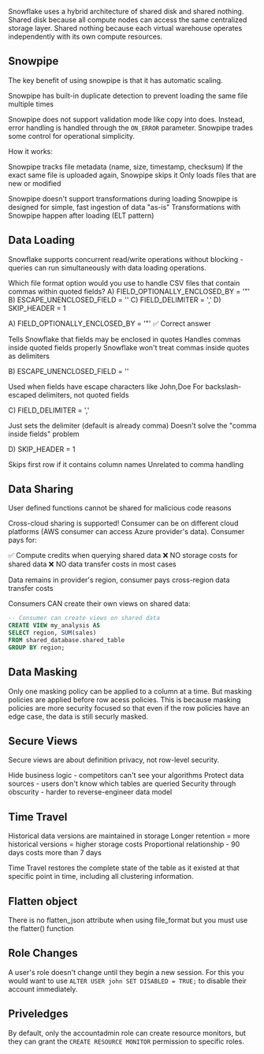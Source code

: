 Snowflake uses a hybrid architecture of shared disk and shared nothing. Shared disk because all compute nodes can access the same centralized storage layer. Shared nothing because each virtual warehouse operates independently with its own compute resources.

## Snowpipe

The key benefit of using snowpipe is that it has automatic scaling.

Snowpipe has built-in duplicate detection to prevent loading the same file multiple times

Snowpipe does not support validation mode like copy into does. Instead, error handling is handled through the `ON_ERROR` parameter. Snowpipe trades some control for operational simplicity.

How it works:

Snowpipe tracks file metadata (name, size, timestamp, checksum)
If the exact same file is uploaded again, Snowpipe skips it
Only loads files that are new or modified

Snowpipe doesn't support transformations during loading
Snowpipe is designed for simple, fast ingestion of data "as-is"
Transformations with Snowpipe happen after loading (ELT pattern)

## Data Loading

Snowflake supports concurrent read/write operations without blocking - queries can run simultaneously with data loading operations.

Which file format option would you use to handle CSV files that contain commas within quoted fields?
A) FIELD_OPTIONALLY_ENCLOSED_BY = '"'
B) ESCAPE_UNENCLOSED_FIELD = '\'
C) FIELD_DELIMITER = ','
D) SKIP_HEADER = 1

A) FIELD_OPTIONALLY_ENCLOSED_BY = '"' ✅ Correct answer

Tells Snowflake that fields may be enclosed in quotes
Handles commas inside quoted fields properly
Snowflake won't treat commas inside quotes as delimiters

B) ESCAPE_UNENCLOSED_FIELD = '\'

Used when fields have escape characters like John\,Doe
For backslash-escaped delimiters, not quoted fields

C) FIELD_DELIMITER = ','

Just sets the delimiter (default is already comma)
Doesn't solve the "comma inside fields" problem

D) SKIP_HEADER = 1

Skips first row if it contains column names
Unrelated to comma handling

## Data Sharing

User defined functions cannot be shared for malicious code reasons

Cross-cloud sharing is supported! Consumer can be on different cloud platforms (AWS consumer can access Azure provider's data). Consumer pays for:

✅ Compute credits when querying shared data
❌ NO storage costs for shared data
❌ NO data transfer costs in most cases

Data remains in provider's region, consumer pays cross-region data transfer costs

Consumers CAN create their own views on shared data:
```sql
-- Consumer can create views on shared data
CREATE VIEW my_analysis AS 
SELECT region, SUM(sales) 
FROM shared_database.shared_table 
GROUP BY region;
```

## Data Masking

Only one masking policy can be applied to a column at a time. But masking policies are applied before row acess policies. This is because masking policies are more security focused so that even if the row policies have an edge case, the data is still securly masked.

## Secure Views

Secure views are about definition privacy, not row-level security.

Hide business logic - competitors can't see your algorithms
Protect data sources - users don't know which tables are queried
Security through obscurity - harder to reverse-engineer data model

## Time Travel

Historical data versions are maintained in storage
Longer retention = more historical versions = higher storage costs
Proportional relationship - 90 days costs more than 7 days

Time Travel restores the complete state of the table as it existed at that specific point in time, including all clustering information.

## Flatten object

There is no flatten_json attribute when using file_format but you must use the flatter() function

## Role Changes

A user's role doesn't change until they begin a new session. For this you would want to use `ALTER USER john SET DISABLED = TRUE;` to disable their account immediately.

## Priveledges

By default, only the accountadmin role can create resource monitors, but they can grant the `CREATE RESOURCE MONITOR` permission to specific roles.



